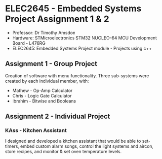 # ELEC2645 - Embedded Systems Project Assignment 1 & 2
- Professor: Dr Timothy Amsdon
- Hardware: STMicroelectronics STM32 NUCLEO-64 MCU Development Board - L476RG
- ELEC2645: Embedded Systems Project module - Projects using c++

## Assignment 1 - Group Project 
Creation of software with menu functionality. Three sub-systems were created by each individual member, with:
- Mathew - Op-Amp Calculator
- Chris - Logic Gate Calculator
-  Ibrahim - Bitwise and Booleans

## Assignment 2 - Individual Project
### KAss - Kitchen Assistant
I designed and developed a kitchen assistant that would be able to set-timers, embed custom alarm songs, control the light systems and aircon, store recipes, and monitor & set oven temperature levels. 
